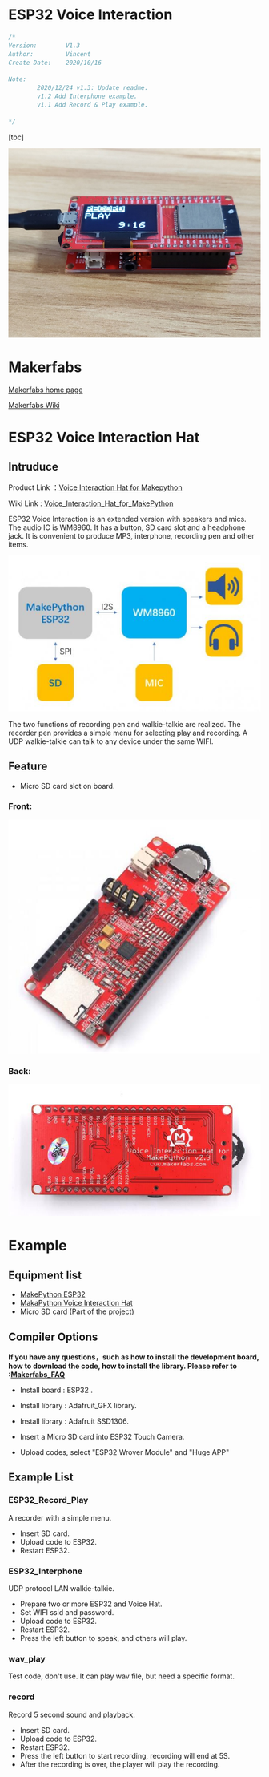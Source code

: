 # ESP32 Voice Interaction

```c++
/*
Version:		V1.3
Author:			Vincent
Create Date:	2020/10/16

Note:
		2020/12/24 v1.3: Update readme.
		v1.2 Add Interphone example.
		v1.1 Add Record & Play example.
		
*/
```

[toc]

![main](md_pic/main.jpg)

# Makerfabs

[Makerfabs home page](https://www.makerfabs.com/)

[Makerfabs Wiki](https://makerfabs.com/wiki/index.php?title=Main_Page)



# ESP32 Voice Interaction Hat

## Intruduce

Product Link ：[Voice Interaction Hat for Makepython](https://www.makerfabs.com/voice-interaction-hat-for-makepython.html) 

Wiki Link :  [Voice_Interaction_Hat_for_MakePython](https://wiki.makerfabs.com/Voice_Interaction_Hat_for_MaESP_ESP32.html) 


ESP32 Voice Interaction is an extended version with speakers and mics. The audio IC is WM8960. It has a button, SD card slot and a headphone jack.  It is convenient to produce MP3, interphone, recording pen and other items. 

![oversee](md_pic/oversee.jpg)

The two functions of recording pen and walkie-talkie are realized. The recorder pen provides a simple menu for selecting play and recording. A UDP walkie-talkie can talk to any device under the same WIFI.

## Feature

- Micro SD card slot on board.

### Front:

![front](md_pic/front.jpg)

### Back:
![back](md_pic/back.jpg)

# Example

## Equipment list

- [MakePython ESP32](https://www.makerfabs.com/wiki/index.php?title=MakePython_ESP32)
- [MakaPython Voice Interaction Hat]()
- Micro SD card (Part of the project)

## Compiler Options

**If you have any questions，such as how to install the development board, how to download the code, how to install the library. Please refer to :[Makerfabs_FAQ](https://github.com/Makerfabs/Makerfabs_FAQ)**

- Install board : ESP32 .
- Install library : Adafruit_GFX library.
- Install library : Adafruit SSD1306.

- Insert a Micro SD card into ESP32 Touch Camera.
- Upload codes, select "ESP32 Wrover Module" and "Huge APP"

## Example List

### ESP32_Record_Play
A recorder with a simple menu.

- Insert SD card.
- Upload code to ESP32.
- Restart ESP32.


### ESP32_Interphone
UDP protocol LAN walkie-talkie.

- Prepare two or more ESP32 and Voice Hat.
- Set WIFI ssid and password.
- Upload code to ESP32.
- Restart ESP32.
- Press the left button to speak, and others will play.

### wav_play
Test code, don't use. It can play wav file, but need a specific format.

### record
Record 5 second sound and playback.
- Insert SD card.
- Upload code to ESP32.
- Restart ESP32.
- Press the left button to start recording, recording will end at 5S.
- After the recording is over, the player will play the recording.

